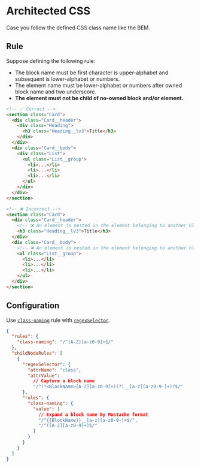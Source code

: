 # Architected CSS

Case you follow the defined CSS class name like the BEM.

## Rule

Suppose defining the following rule:

- The block name must be first character is upper-alphabet and subsequent is lower-alphabet or numbers.
- The element name must be lower-alphabet or numbers after owned block name and two underscore.
- **The element must not be child of no-owned block and/or element.**

```html
<!-- ✅ Correct -->
<section class="Card">
  <div class="Card__header">
    <div class="Heading">
      <h3 class="Heading__lv3">Title</h3>
    </div>
  </div>
  <div class="Card__body">
    <div class="List">
      <ul class="List__group">
        <li>...</li>
        <li>...</li>
        <li>...</li>
      </ul>
    </div>
  </div>
</section>

<!-- ❌ Incorrect -->
<section class="Card">
  <div class="Card__header">
    <!-- ❌ An element is nested in the element belonging to another block -->
    <h3 class="Heading__lv3">Title</h3>
  </div>
  <div class="Card__body">
    <!-- ❌ An element is nested in the element belonging to another block -->
    <ul class="List__group">
      <li>...</li>
      <li>...</li>
      <li>...</li>
    </ul>
  </div>
</section>
```

## Configuration

Use [`class-naming`](/rules/class-naming) rule with [`regexSelector`](/configuration/properties#regexselector).

```json
{
  "rules": {
    "class-naming": "/^[A-Z][a-z0-9]+$/"
  },
  "childNodeRules": [
    {
      "regexSelector": {
        "attrName": "class",
        "attrValue":
          // Capture a block name
          "/^(?<BlockName>[A-Z][a-z0-9]+)(?:__[a-z][a-z0-9-]+)?$/"
      },
      "rules": {
        "class-naming": {
          "value": [
            // Expand a block name by Mustache format
            "/^{{BlockName}}__[a-z][a-z0-9-]+$/",
            "/^([A-Z][a-z0-9]+)$/"
          ]
        }
      }
    }
  ]
}
```
